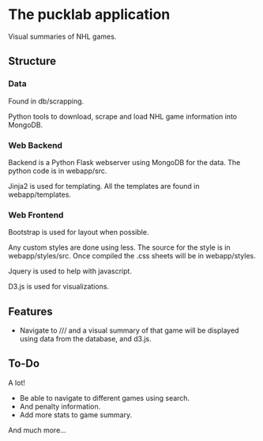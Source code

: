 # The pucklab application

Visual summaries of NHL games.

## Structure

### Data

Found in db/scrapping.

Python tools to download, scrape and load NHL game information into MongoDB.

### Web Backend

Backend is a Python Flask webserver using  MongoDB for the data. The python code is in webapp/src.

Jinja2 is used for templating. All the templates are found in webapp/templates.

### Web Frontend

Bootstrap is used for layout when possible.

Any custom styles are done using less. The source for the style is in webapp/styles/src. Once compiled the .css sheets will be in webapp/styles.

Jquery is used to help with javascript.

D3.js is used for visualizations.

## Features

- Navigate to /<season>/<team>/<gameNumber> and a visual summary of that game will be displayed using data from the database, and d3.js.

## To-Do

A lot!

- Be able to navigate to different games using search.
- And penalty information.
- Add more stats to game summary.

And much more...
